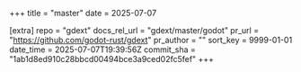 +++
title = "master"
date = 2025-07-07

[extra]
repo = "gdext"
docs_rel_url = "gdext/master/godot"
pr_url = "https://github.com/godot-rust/gdext"
pr_author = ""
sort_key = 9999-01-01
date_time = 2025-07-07T19:39:56Z
commit_sha = "1ab1d8ed910c28bbcd00494bce3a9ced02fc5fef"
+++


